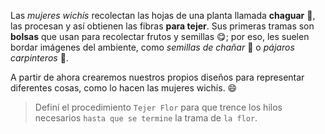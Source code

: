 <gs-attire attire-url="https://raw.githubusercontent.com/MumukiProject/mumuki-guia-gobstones-repeticion-condicional-ii-kids/master/assets/attires/config_1538410692480.json"></gs-attire>

<gs-toolbox toolbox-url="https://raw.githubusercontent.com/MumukiProject/mumuki-guia-gobstones-repeticion-condicional-kids/master/assets/toolbox.xml">
</gs-toolbox>

Las _mujeres wichís_ recolectan las hojas de una planta llamada **chaguar** :ear_of_rice:, las procesan y así obtienen las fibras **para tejer**. Sus primeras tramas son **bolsas** que usan para recolectar frutos y semillas :yum:; por eso, les suelen bordar imágenes del ambiente, como _semillas de chañar_ :chestnut: o _pájaros carpinteros_ :penguin:. 

A partir de ahora crearemos nuestros propios diseños para representar diferentes cosas, como lo hacen las mujeres wichís. :smile:

> Definí el procedimiento `Tejer Flor` para que trence los hilos necesarios `hasta que se termine` la trama de `la flor`.
